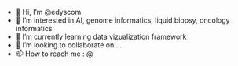 - 👋 Hi, I’m @edyscom
- 👀 I’m interested in AI, genome informatics, liquid biopsy, oncology informatics
- 🌱 I’m currently learning data vizualization framework 
- 💞️ I’m looking to collaborate on ...
- 📫 How to reach me :  <E-mail >  @

<!---
edyscom/edyscom is a ✨ special ✨ repository because its `README.md` (this file) appears on your GitHub profile.
You can click the Preview link to take a look at your changes.
--->
